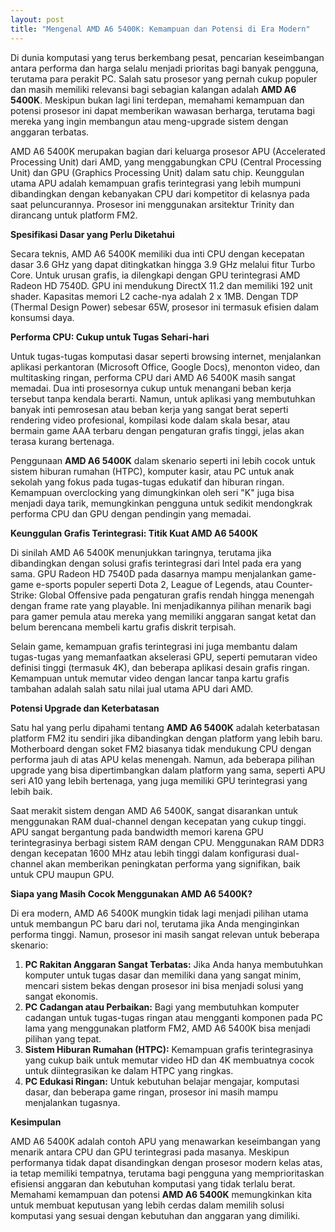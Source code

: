 ```yaml
---
layout: post
title: "Mengenal AMD A6 5400K: Kemampuan dan Potensi di Era Modern"
---
```


Di dunia komputasi yang terus berkembang pesat, pencarian keseimbangan antara performa dan harga selalu menjadi prioritas bagi banyak pengguna, terutama para perakit PC. Salah satu prosesor yang pernah cukup populer dan masih memiliki relevansi bagi sebagian kalangan adalah **AMD A6 5400K**. Meskipun bukan lagi lini terdepan, memahami kemampuan dan potensi prosesor ini dapat memberikan wawasan berharga, terutama bagi mereka yang ingin membangun atau meng-upgrade sistem dengan anggaran terbatas.

AMD A6 5400K merupakan bagian dari keluarga prosesor APU (Accelerated Processing Unit) dari AMD, yang menggabungkan CPU (Central Processing Unit) dan GPU (Graphics Processing Unit) dalam satu chip. Keunggulan utama APU adalah kemampuan grafis terintegrasi yang lebih mumpuni dibandingkan dengan kebanyakan CPU dari kompetitor di kelasnya pada saat peluncurannya. Prosesor ini menggunakan arsitektur Trinity dan dirancang untuk platform FM2.

**Spesifikasi Dasar yang Perlu Diketahui**

Secara teknis, AMD A6 5400K memiliki dua inti CPU dengan kecepatan dasar 3.6 GHz yang dapat ditingkatkan hingga 3.9 GHz melalui fitur Turbo Core. Untuk urusan grafis, ia dilengkapi dengan GPU terintegrasi AMD Radeon HD 7540D. GPU ini mendukung DirectX 11.2 dan memiliki 192 unit shader. Kapasitas memori L2 cache-nya adalah 2 x 1MB. Dengan TDP (Thermal Design Power) sebesar 65W, prosesor ini termasuk efisien dalam konsumsi daya.

**Performa CPU: Cukup untuk Tugas Sehari-hari**

Untuk tugas-tugas komputasi dasar seperti browsing internet, menjalankan aplikasi perkantoran (Microsoft Office, Google Docs), menonton video, dan multitasking ringan, performa CPU dari AMD A6 5400K masih sangat memadai. Dua inti prosesornya cukup untuk menangani beban kerja tersebut tanpa kendala berarti. Namun, untuk aplikasi yang membutuhkan banyak inti pemrosesan atau beban kerja yang sangat berat seperti rendering video profesional, kompilasi kode dalam skala besar, atau bermain game AAA terbaru dengan pengaturan grafis tinggi, jelas akan terasa kurang bertenaga.

Penggunaan **AMD A6 5400K** dalam skenario seperti ini lebih cocok untuk sistem hiburan rumahan (HTPC), komputer kasir, atau PC untuk anak sekolah yang fokus pada tugas-tugas edukatif dan hiburan ringan. Kemampuan overclocking yang dimungkinkan oleh seri "K" juga bisa menjadi daya tarik, memungkinkan pengguna untuk sedikit mendongkrak performa CPU dan GPU dengan pendingin yang memadai.

**Keunggulan Grafis Terintegrasi: Titik Kuat AMD A6 5400K**

Di sinilah AMD A6 5400K menunjukkan taringnya, terutama jika dibandingkan dengan solusi grafis terintegrasi dari Intel pada era yang sama. GPU Radeon HD 7540D pada dasarnya mampu menjalankan game-game e-sports populer seperti Dota 2, League of Legends, atau Counter-Strike: Global Offensive pada pengaturan grafis rendah hingga menengah dengan frame rate yang playable. Ini menjadikannya pilihan menarik bagi para gamer pemula atau mereka yang memiliki anggaran sangat ketat dan belum berencana membeli kartu grafis diskrit terpisah.

Selain game, kemampuan grafis terintegrasi ini juga membantu dalam tugas-tugas yang memanfaatkan akselerasi GPU, seperti pemutaran video definisi tinggi (termasuk 4K), dan beberapa aplikasi desain grafis ringan. Kemampuan untuk memutar video dengan lancar tanpa kartu grafis tambahan adalah salah satu nilai jual utama APU dari AMD.

**Potensi Upgrade dan Keterbatasan**

Satu hal yang perlu dipahami tentang **AMD A6 5400K** adalah keterbatasan platform FM2 itu sendiri jika dibandingkan dengan platform yang lebih baru. Motherboard dengan soket FM2 biasanya tidak mendukung CPU dengan performa jauh di atas APU kelas menengah. Namun, ada beberapa pilihan upgrade yang bisa dipertimbangkan dalam platform yang sama, seperti APU seri A10 yang lebih bertenaga, yang juga memiliki GPU terintegrasi yang lebih baik.

Saat merakit sistem dengan AMD A6 5400K, sangat disarankan untuk menggunakan RAM dual-channel dengan kecepatan yang cukup tinggi. APU sangat bergantung pada bandwidth memori karena GPU terintegrasinya berbagi sistem RAM dengan CPU. Menggunakan RAM DDR3 dengan kecepatan 1600 MHz atau lebih tinggi dalam konfigurasi dual-channel akan memberikan peningkatan performa yang signifikan, baik untuk CPU maupun GPU.

**Siapa yang Masih Cocok Menggunakan AMD A6 5400K?**

Di era modern, AMD A6 5400K mungkin tidak lagi menjadi pilihan utama untuk membangun PC baru dari nol, terutama jika Anda menginginkan performa tinggi. Namun, prosesor ini masih sangat relevan untuk beberapa skenario:

1.  **PC Rakitan Anggaran Sangat Terbatas:** Jika Anda hanya membutuhkan komputer untuk tugas dasar dan memiliki dana yang sangat minim, mencari sistem bekas dengan prosesor ini bisa menjadi solusi yang sangat ekonomis.
2.  **PC Cadangan atau Perbaikan:** Bagi yang membutuhkan komputer cadangan untuk tugas-tugas ringan atau mengganti komponen pada PC lama yang menggunakan platform FM2, AMD A6 5400K bisa menjadi pilihan yang tepat.
3.  **Sistem Hiburan Rumahan (HTPC):** Kemampuan grafis terintegrasinya yang cukup baik untuk memutar video HD dan 4K membuatnya cocok untuk diintegrasikan ke dalam HTPC yang ringkas.
4.  **PC Edukasi Ringan:** Untuk kebutuhan belajar mengajar, komputasi dasar, dan beberapa game ringan, prosesor ini masih mampu menjalankan tugasnya.

**Kesimpulan**

AMD A6 5400K adalah contoh APU yang menawarkan keseimbangan yang menarik antara CPU dan GPU terintegrasi pada masanya. Meskipun performanya tidak dapat disandingkan dengan prosesor modern kelas atas, ia tetap memiliki tempatnya, terutama bagi pengguna yang memprioritaskan efisiensi anggaran dan kebutuhan komputasi yang tidak terlalu berat. Memahami kemampuan dan potensi **AMD A6 5400K** memungkinkan kita untuk membuat keputusan yang lebih cerdas dalam memilih solusi komputasi yang sesuai dengan kebutuhan dan anggaran yang dimiliki.
